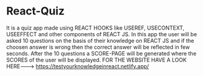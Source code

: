 # React-Quiz
It is a quiz app made using REACT HOOKS like USEREF, USECONTEXT, USEEFFECT and other components of REACT JS. 
In this app the user will be asked 10 questions on the basis of their knowledge on REACT JS and if the choosen answer is wrong then the correct answer will be reflected in few seconds.
After the 10 questions a SCORE-PAGE will be generated where the SCORES of the user will be displayed.
FOR THE WEBSITE HAVE A LOOK HERE---> https://testyourknowledgeinreact.netlify.app/
